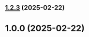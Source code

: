## [1.2.3](https://github.com/ArslanAnnaguliev/git-extended/compare/1.0.0...1.2.3) (2025-02-22)



# 1.0.0 (2025-02-22)



